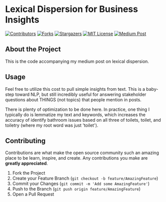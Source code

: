 # Lexical Dispersion for Business Insights
<!-- PROJECT SHIELDS -->
<!--
*** I'm using markdown "reference style" links for readability.
*** Reference links are enclosed in brackets [ ] instead of parentheses ( ).
*** See the bottom of this document for the declaration of the reference variables
*** for contributors-url, forks-url, etc. This is an optional, concise syntax you may use.
*** https://www.markdownguide.org/basic-syntax/#reference-style-links
-->
[![Contributors][contributors-shield]][contributors-url]
[![Forks][forks-shield]][forks-url]
[![Stargazers][stars-shield]][stars-url]
[![MIT License][license-shield]][license-url]
[![Medium Post][blog-shield]][blog-url]

<!-- ABOUT THE PROJECT -->
## About the Project

This is the code accompanying my medium post on lexical dispersion. 

## Usage

Feel free to utilize this cost to pull simple insights from text. This is a baby-step toward NLP, but still incredibly useful for answering stakeholder questions about THINGS (not topics) that people mention in posts. 

There is plenty of optimization to be done here. In practice, one thing I typically do is lemmatize my text and keywords, which increases the accuracy of identify bathroom issues based on all three of toilets, toilet, and toiletry (where my root word was just 'toilet'). 

<!-- Contributing will never change! -->

## Contributing

Contributions are what make the open source community such an amazing place to be learn, inspire, and create. Any contributions you make are **greatly appreciated**.

1. Fork the Project
2. Create your Feature Branch (`git checkout -b feature/AmazingFeature`)
3. Commit your Changes (`git commit -m 'Add some AmazingFeature'`)
4. Push to the Branch (`git push origin feature/AmazingFeature`)
5. Open a Pull Request

<!-- MARKDOWN LINKS & IMAGES -->
<!-- NOTE: Use the ?style=for-the-badge to get the cool blocky style
<!-- https://www.markdownguide.org/basic-syntax/#reference-style-links -->
[contributors-shield]: https://img.shields.io/github/contributors/burgamacha/lexicalDispersion.svg?style=for-the-badge
[contributors-url]: https://github.com/burgamacha/lexicalDispersion/graphs/contributors
[forks-shield]: https://img.shields.io/github/forks/burgamacha/lexicalDispersion.svg?style=for-the-badge
[forks-url]: https://github.com/burgamacha/lexicalDispersion/network/members
[stars-shield]: https://img.shields.io/github/stars/burgamacha/lexicalDispersion.svg?style=for-the-badge
[stars-url]: https://github.com/burgamacha/lexicalDispersion/stargazers
[license-shield]: https://img.shields.io/github/license/burgamacha/lexicalDispersion.svg?style=for-the-badge
[license-url]: https://github.com/burgamacha/lexicalDispersion/blob/master/LICENSE.txt
[blog-shield]: https://img.shields.io/badge/medium-Read%20about%20this%20on%20Medium-lightgrey.svg?style=for-the-badge
[blog-url]: https://medium.com/analytics-vidhya/simple-online-review-text-analytics-for-beginners-using-python-c78d34927644
